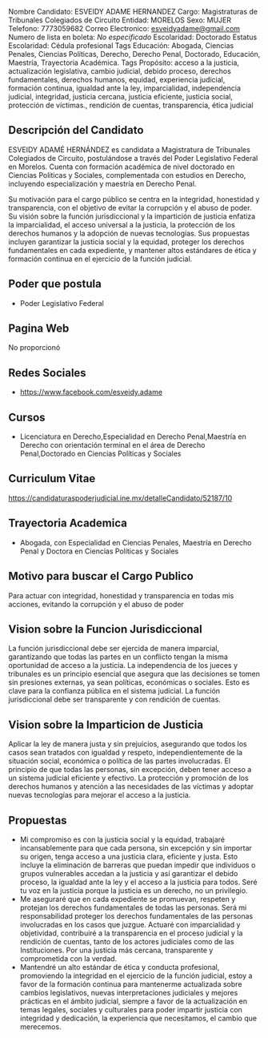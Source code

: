 Nombre Candidato: ESVEIDY ADAME HERNANDEZ
Cargo: Magistraturas de Tribunales Colegiados de Circuito
Entidad: MORELOS
Sexo: MUJER
Telefono: 7773059682
Correo Electronico: esveidyadame@gmail.com
Numero de lista en boleta: *No especificado*
Escolaridad: Doctorado
Estatus Escolaridad: Cédula profesional
Tags Educación: Abogada, Ciencias Penales, Ciencias Políticas, Derecho, Derecho Penal, Doctorado, Educación, Maestría, Trayectoria Académica.
Tags Propósito: acceso a la justicia, actualización legislativa, cambio judicial, debido proceso, derechos fundamentales, derechos humanos, equidad, experiencia judicial, formación continua, igualdad ante la ley, imparcialidad, independencia judicial, integridad, justicia cercana, justicia eficiente, justicia social, protección de víctimas., rendición de cuentas, transparencia, ética judicial


## Descripción del Candidato 

ESVEIDY ADAMÉ HERNÁNDEZ es candidata a Magistratura de Tribunales Colegiados de Circuito, postulándose a través del Poder Legislativo Federal en Morelos. Cuenta con formación académica de nivel doctorado en Ciencias Políticas y Sociales, complementada con estudios en Derecho, incluyendo especialización y maestría en Derecho Penal.

Su motivación para el cargo público se centra en la integridad, honestidad y transparencia, con el objetivo de evitar la corrupción y el abuso de poder. Su visión sobre la función jurisdiccional y la impartición de justicia enfatiza la imparcialidad, el acceso universal a la justicia, la protección de los derechos humanos y la adopción de nuevas tecnologías. Sus propuestas incluyen garantizar la justicia social y la equidad, proteger los derechos fundamentales en cada expediente, y mantener altos estándares de ética y formación continua en el ejercicio de la función judicial.


## Poder que postula

- Poder Legislativo Federal


## Pagina Web

No proporcionó


## Redes Sociales

- https://www.facebook.com/esveidy.adame


## Cursos

- Licenciatura en Derecho,Especialidad en Derecho Penal,Maestría en Derecho con orientación terminal en el área de Derecho Penal,Doctorado en Ciencias Políticas y Sociales


## Curriculum Vitae

https://candidaturaspoderjudicial.ine.mx/detalleCandidato/52187/10


## Trayectoria Academica

- Abogada, con Especialidad en Ciencias Penales, Maestría en Derecho Penal y Doctora en Ciencias Políticas y Sociales


## Motivo para buscar el Cargo Publico

Para actuar con integridad, honestidad y transparencia en todas mis acciones, evitando la corrupción y el abuso de poder


## Vision sobre la Funcion Jurisdiccional

La función jurisdiccional debe ser ejercida de manera imparcial, garantizando que todas las partes en un conflicto tengan la misma oportunidad de acceso a la justicia. La independencia de los jueces y tribunales es un principio esencial que asegura que las decisiones se tomen sin presiones externas, ya sean políticas, económicas o sociales. Esto es clave para la confianza pública en el sistema judicial. La función jurisdiccional debe ser transparente y con rendición de cuentas.


## Vision sobre la Imparticion de Justicia

Aplicar la ley de manera justa y sin prejuicios, asegurando que todos los casos sean tratados con igualdad y respeto, independientemente de la situación social, económica o política de las partes involucradas. El principio de que todas las personas, sin excepción, deben tener acceso a un sistema judicial eficiente y efectivo. La protección y promoción de los derechos humanos y atención a las necesidades de las víctimas y adoptar nuevas tecnologías para mejorar el acceso a la justicia.


## Propuestas

- Mi compromiso es con la justicia social y la equidad, trabajaré incansablemente para que cada persona, sin excepción y sin importar su origen, tenga acceso a una justicia clara, eficiente y justa. Esto incluye la eliminación de barreras que puedan impedir que individuos o grupos vulnerables accedan a la justicia y así garantizar el debido proceso, la igualdad ante la ley y el acceso a la justicia para todos. Seré tu voz en la justicia porque la justicia es un derecho, no un privilegio.
- Me aseguraré que en cada expediente se promuevan, respeten y protejan los derechos fundamentales de todas las personas. Será mi responsabilidad proteger los derechos fundamentales de las personas involucradas en los casos que juzgue. Actuaré con imparcialidad y objetividad, contribuiré a la transparencia en el proceso judicial y la rendición de cuentas, tanto de los actores judiciales como de las Instituciones. Por una justicia más cercana, transparente y comprometida con la verdad.
- Mantendré un alto estándar de ética y conducta profesional, promoviendo la integridad en el ejercicio de la función judicial, estoy a favor de la formación continua para mantenerme actualizada sobre cambios legislativos, nuevas interpretaciones judiciales y mejores prácticas en el ámbito judicial, siempre a favor de la actualización en temas legales, sociales y culturales para poder impartir justicia con integridad y dedicación, la experiencia que necesitamos, el cambio que merecemos.

